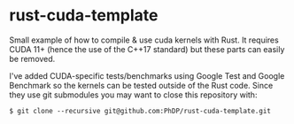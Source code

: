 # rust-cuda-template

Small example of how to compile & use cuda kernels with Rust. It requires CUDA
11+ (hence the use of the C++17 standard) but these parts can easily be
removed.

I've added CUDA-specific tests/benchmarks using Google Test and Google
Benchmark so the kernels can be tested outside of the Rust code. Since they use
git submodules you may want to close this repository with:

    $ git clone --recursive git@github.com:PhDP/rust-cuda-template.git


